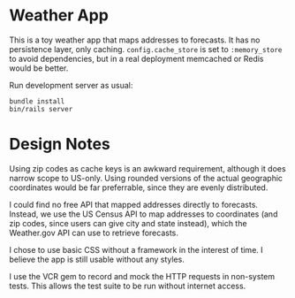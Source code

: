 # Weather App

This is a toy weather app that maps addresses to forecasts.
It has no persistence layer, only caching. `config.cache_store` is set to `:memory_store` to avoid dependencies, but in a real deployment memcached or Redis would be better.

Run development server as usual:
```
bundle install
bin/rails server
```

# Design Notes
Using zip codes as cache keys is an awkward requirement, although it does narrow scope to US-only. Using rounded versions of the actual geographic coordinates would be far preferrable, since they are evenly distributed.

I could find no free API that mapped addresses directly to forecasts. Instead, we use the US Census API to map addresses to coordinates (and zip codes, since users can give city and state instead), which the Weather.gov API can use to retrieve forecasts.

I chose to use basic CSS without a framework in the interest of time. I believe the app is still usable without any styles.

I use the VCR gem to record and mock the HTTP requests in non-system tests. This allows the test suite to be run without internet access.
